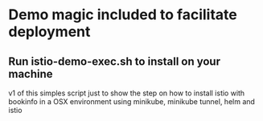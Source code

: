 # Demo magic included to facilitate deployment

## Run istio-demo-exec.sh to install on your machine

v1 of this simples script just to show the step on how to install istio with bookinfo in a OSX environment using minikube, minikube tunnel, helm and istio
